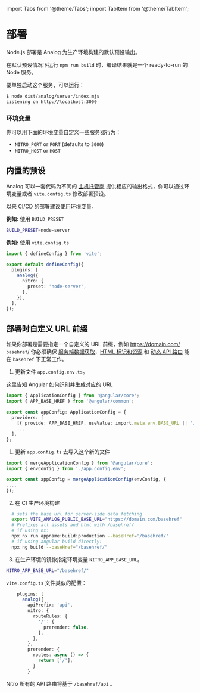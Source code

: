 import Tabs from '@theme/Tabs';
import TabItem from '@theme/TabItem';

# 部署

Node.js 部署是 Analog 为生产环境构建的默认预设输出。

在默认预设情况下运行 `npm run build` 时，编译结果就是一个 ready-to-run 的 Node 服务。

要单独启动这个服务，可以运行：

```bash
$ node dist/analog/server/index.mjs
Listening on http://localhost:3000
```

### 环境变量

你可以用下面的环境变量自定义一些服务器行为：

- `NITRO_PORT` or `PORT` (defaults to `3000`)
- `NITRO_HOST` or `HOST`

## 内置的预设

Analog 可以一套代码为不同的 [主机托管商](/docs/features/deployment/providers) 提供相应的输出格式，你可以通过环境变量或者 `vite.config.ts` 修改部署预设。

以来 CI/CD 的部署建议使用环境变量。

**例如:** 使用 `BUILD_PRESET`

```bash
BUILD_PRESET=node-server
```

**例如:** 使用 `vite.config.ts`

```ts
import { defineConfig } from 'vite';

export default defineConfig({
  plugins: [
    analog({
      nitro: {
        preset: 'node-server',
      },
    }),
  ],
});
```

## 部署时自定义 URL 前缀

如果你部署是需要指定一个自定义的 URL 前缀，例如 https://domain.com/ `basehref`/ 你必须确保 [服务端数据获取](https://analogjs.org/docs/features/data-fetching/server-side-data-fetching)，[HTML 标记和资源](https://angular.io/api/common/APP_BASE_HREF) 和 [动态 API 路由](https://analogjs.org/docs/features/api/overview) 能在 `basehref` 下正常工作。

1. 更新文件 `app.config.env.ts`。

这里告知 Angular 如何识别并生成对应的 URL

```ts
import { ApplicationConfig } from '@angular/core';
import { APP_BASE_HREF } from '@angular/common';

export const appConfig: ApplicationConfig = {
  providers: [
    [{ provide: APP_BASE_HREF, useValue: import.meta.env.BASE_URL || '/' }],
    ...
  ],
};
```

1. 更新 `app.config.ts` 去导入这个新的文件

```ts
import { mergeApplicationConfig } from '@angular/core';
import { envConfig } from './app.config.env';

export const appConfig = mergeApplicationConfig(envConfig, {
....
});
```

2. 在 CI 生产环境构建

```bash
  # sets the base url for server-side data fetching
  export VITE_ANALOG_PUBLIC_BASE_URL="https://domain.com/basehref"
  # Prefixes all assets and html with /basehref/
  # if using nx:
  npx nx run appname:build:production --baseHref='/basehref/'
  # if using angular build directly:
  npx ng build --baseHref="/basehref/"
```

3. 在生产环境的镜像指定环境变量 `NITRO_APP_BASE_URL`。

```bash
NITRO_APP_BASE_URL="/basehref/"
```

`vite.config.ts` 文件类似的配置：

```ts
    plugins: [
      analog({
        apiPrefix: 'api',
        nitro: {
          routeRules: {
            '/': {
              prerender: false,
            },
          },
        },
        prerender: {
          routes: async () => {
            return ['/'];
          }
        }
```

Nitro 所有的 API 路由将基于 `/basehref/api` 。
